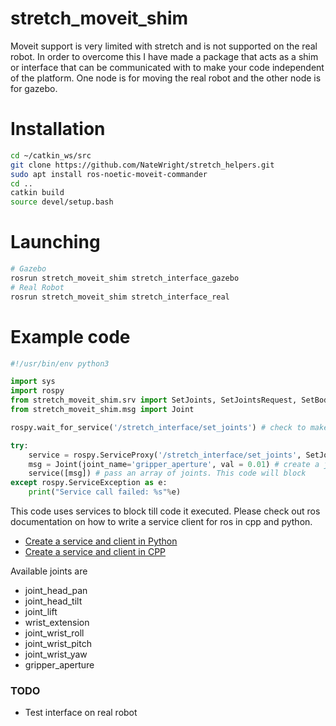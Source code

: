 # stretch_moveit_shim
Moveit support is very limited with stretch and is not supported on the real robot. In order to overcome this I have made a package that acts as a shim or interface that can be communicated with to make your code independent of the platform. One node is for moving the real robot and the other node is for gazebo. 

# Installation
```bash
cd ~/catkin_ws/src
git clone https://github.com/NateWright/stretch_helpers.git
sudo apt install ros-noetic-moveit-commander
cd ..
catkin build
source devel/setup.bash
```
# Launching
```bash
# Gazebo
rosrun stretch_moveit_shim stretch_interface_gazebo
# Real Robot
rosrun stretch_moveit_shim stretch_interface_real
```

# Example code
```python
#!/usr/bin/env python3

import sys
import rospy
from stretch_moveit_shim.srv import SetJoints, SetJointsRequest, SetBodyResponse
from stretch_moveit_shim.msg import Joint

rospy.wait_for_service('/stretch_interface/set_joints') # check to make sure service client is available

try:
    service = rospy.ServiceProxy('/stretch_interface/set_joints', SetJoints) # setup a service client
    msg = Joint(joint_name='gripper_aperture', val = 0.01) # create a joint with a name and value
    service([msg]) # pass an array of joints. This code will block
except rospy.ServiceException as e:
    print("Service call failed: %s"%e)
```
This code uses services to block till code it executed. Please check out ros documentation on how to write a service client for ros in cpp and python.

- [Create a service and client in Python](http://wiki.ros.org/ROS/Tutorials/WritingServiceClient%28python%29)
- [Create a service and client in CPP](http://wiki.ros.org/ROS/Tutorials/WritingServiceClient%28c%2B%2B%29)


Available joints are
- joint_head_pan
- joint_head_tilt
- joint_lift
- wrist_extension
- joint_wrist_roll
- joint_wrist_pitch
- joint_wrist_yaw
- gripper_aperture

### TODO
- Test interface on real robot
